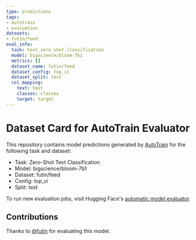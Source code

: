 ```yaml
---
type: predictions
tags:
- autotrain
- evaluation
datasets:
- futin/feed
eval_info:
  task: text_zero_shot_classification
  model: bigscience/bloom-7b1
  metrics: []
  dataset_name: futin/feed
  dataset_config: top_vi
  dataset_split: test
  col_mapping:
    text: text
    classes: classes
    target: target
---
```

# Dataset Card for AutoTrain Evaluator

This repository contains model predictions generated by [AutoTrain](https://huggingface.co/autotrain) for the following task and dataset:

* Task: Zero-Shot Text Classification
* Model: bigscience/bloom-7b1
* Dataset: futin/feed
* Config: top_vi
* Split: test

To run new evaluation jobs, visit Hugging Face's [automatic model evaluator](https://huggingface.co/spaces/autoevaluate/model-evaluator).

## Contributions

Thanks to [@futin](https://huggingface.co/futin) for evaluating this model.